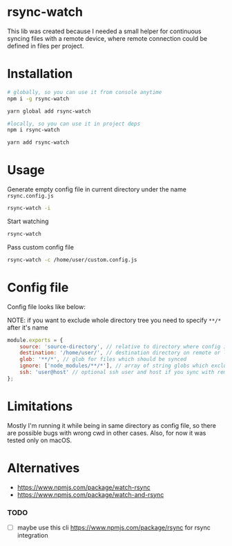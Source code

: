 # rsync-watch

This lib was created because I needed a small helper for continuous syncing files
with a remote device, where remote connection could be defined in files per project.

# Installation

```bash
# globally, so you can use it from console anytime
npm i -g rsync-watch

yarn global add rsync-watch

#locally, so you can use it in project deps
npm i rsync-watch

yarn add rsync-watch
```

# Usage

Generate empty config file in current directory under the name `rsync.config.js`
```bash
rsync-watch -i
```

Start watching
```bash
rsync-watch
```

Pass custom config file
```bash
rsync-watch -c /home/user/custom.config.js
```

# Config file

Config file looks like below:

NOTE: if you want to exclude whole directory tree you need to specify `**/*` after it's name

```js
module.exports = {
    source: 'source-directory', // relative to directory where config is placed
    destination: '/home/user/', // destination directory on remote or local machine
    glob: '**/*', // glob for files which should be synced
    ignore: ['node_modules/**/*'], // array of string globs which exclude files/directories
    ssh: 'user@host' // optional ssh user and host if you sync with remote location
};
```

# Limitations
Mostly I'm running it while being in same directory as config file, so there are possible bugs with
wrong cwd in other cases. Also, for now it was tested only on macOS.

# Alternatives

- https://www.npmjs.com/package/watch-rsync
- https://www.npmjs.com/package/watch-and-rsync

### TODO

- [ ] maybe use this cli https://www.npmjs.com/package/rsync for rsync integration 

